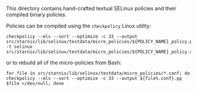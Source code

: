 This directory contains hand-crafted textual SELinux policies and their compiled binary policies.

Policies can be compiled using the `checkpolicy` Linux utility:

```
checkpolicy --mls --sort --optimize -c 33 --output src/starnix/lib/selinux/testdata/micro_policies/${POLICY_NAME}_policy.pp -t selinux src/starnix/lib/selinux/testdata/micro_policies/${POLICY_NAME}_policy.conf
```

or to rebuild all of the micro-policies from Bash:
```
for file in src/starnix/lib/selinux/testdata/micro_policies/*.conf; do checkpolicy --mls --sort --optimize -c 33 --output ${file%.conf}.pp $file >/dev/null; done
```
